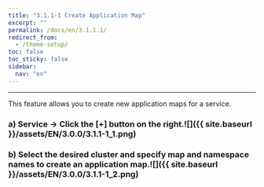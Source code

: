 ```yaml
---
title: "3.1.1-1 Create Application Map"
excerpt: ""
permalink: /docs/en/3.1.1.1/
redirect_from:
  - /theme-setup/
toc: false
toc_sticky: false
sidebar:
  nav: "en"
---
```



---

This feature allows you to create new application maps for a service.

### a\) Service → Click the [+] button on the right.![]({{ site.baseurl }}/assets/EN/3.0.0/3.1.1-1_1.png)

### b\) Select the desired cluster and specify map and namespace names to create an application map.![]({{ site.baseurl }}/assets/EN/3.0.0/3.1.1-1_2.png)
